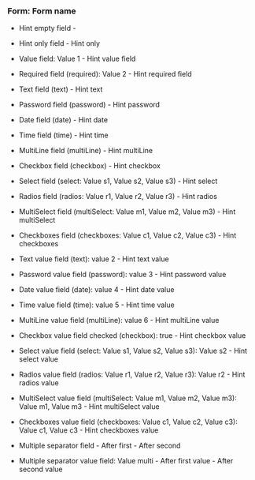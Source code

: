### Form: Form name

- Hint empty field - 
- Hint only field - Hint only
- Value field: Value 1 - Hint value field
- Required field (required): Value 2 - Hint required field

- Text field (text) - Hint text
- Password field (password) - Hint password
- Date field (date) - Hint date
- Time field (time) - Hint time
- MultiLine field (multiLine) - Hint multiLine
- Checkbox field (checkbox) - Hint checkbox
- Select field (select: Value s1, Value s2, Value s3) - Hint select
- Radios field (radios: Value r1, Value r2, Value r3) - Hint radios
- MultiSelect field (multiSelect: Value m1, Value m2, Value m3) - Hint multiSelect
- Checkboxes field (checkboxes: Value c1, Value c2, Value c3) - Hint checkboxes

- Text value field (text): value 2 - Hint text value
- Password value field (password): value 3 - Hint password value
- Date value field (date): value 4 - Hint date value
- Time value field (time): value 5 - Hint time value
- MultiLine value field (multiLine): value 6 - Hint multiLine value
- Checkbox value field checked (checkbox): true - Hint checkbox value
- Select value field (select: Value s1, Value s2, Value s3): Value s2 - Hint select value
- Radios value field (radios: Value r1, Value r2, Value r3): Value r2 - Hint radios value
- MultiSelect value field (multiSelect: Value m1, Value m2, Value m3): Value m1, Value m3 - Hint multiSelect value
- Checkboxes value field (checkboxes: Value c1, Value c2, Value c3): Value c1, Value c3 - Hint checkboxes value

- Multiple separator field - After first - After second
- Multiple separator value field: Value multi - After first value - After second value
